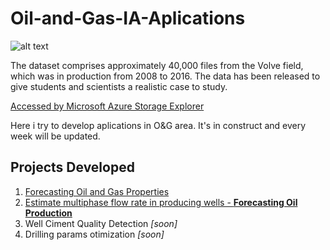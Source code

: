 # Oil-and-Gas-IA-Aplications

![alt text](https://www.equinor.com/content/dam/statoil/image/how-and-why/digitalisation/volve-platform-1-1.jpg.transform/extra-large/image.jpg)

The dataset comprises approximately 40,000 files from the Volve field, which was in production from 2008 to 2016. The data has been released to give students and scientists a realistic case to study.

[Accessed by Microsoft Azure Storage Explorer](https://www.equinor.com/en/what-we-do/digitalisation-in-our-dna/volve-field-data-village-download.html)

Here i try to develop aplications in O&G area. It's in construct and every week will be updated.

## Projects Developed
1. [Forecasting Oil and Gas Properties](https://github.com/DboechatM/Documentacao-TCC)
2. [Estimate multiphase flow rate in producing wells - **Forecasting Oil Production**](https://github.com/DboechatM/Oil-and-Gas-IA-Aplications/blob/main/LSTM_SISO.ipynb)
3. Well Ciment Quality Detection *[soon]*
4. Drilling params otimization *[soon]*

